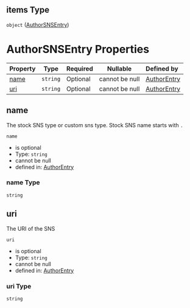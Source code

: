 ## items Type

`object` ([AuthorSNSEntry](author-properties-links-authorsnsentry.md))

# AuthorSNSEntry Properties

| Property      | Type     | Required | Nullable       | Defined by                                                                                                                   |
| :------------ | -------- | -------- | -------------- | :--------------------------------------------------------------------------------------------------------------------------- |
| [name](#name) | `string` | Optional | cannot be null | [AuthorEntry](author-properties-links-authorsnsentry-properties-name.md "undefined#/properties/links/items/properties/name") |
| [uri](#uri)   | `string` | Optional | cannot be null | [AuthorEntry](author-properties-links-authorsnsentry-properties-uri.md "undefined#/properties/links/items/properties/uri")   |

## name

The stock SNS type or custom sns type. Stock SNS name starts with `.`


`name`

-   is optional
-   Type: `string`
-   cannot be null
-   defined in: [AuthorEntry](author-properties-links-authorsnsentry-properties-name.md "undefined#/properties/links/items/properties/name")

### name Type

`string`

## uri

The URI of the SNS


`uri`

-   is optional
-   Type: `string`
-   cannot be null
-   defined in: [AuthorEntry](author-properties-links-authorsnsentry-properties-uri.md "undefined#/properties/links/items/properties/uri")

### uri Type

`string`
